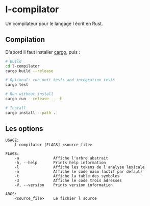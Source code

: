 # l-compilator

Un compilateur pour le langage l écrit en Rust.

## Compilation

D'abord il faut installer [cargo](https://rustup.rs/), puis :

```bash
# Build
cd l-compilator
cargo build --release

# Optional: run unit tests and integration tests
cargo test

# Run without install
cargo run --release -- -h

# Install
cargo install --path .
```

## Les options

```
USAGE:
    l-compilator [FLAGS] <source_file>

FLAGS:
    -a               Affiche l'arbre abstrait
    -h, --help       Prints help information
    -l               Affiche les tokens de l'analyse lexicale
    -n               Affiche le code nasm (actif par defaut)
    -t               Affiche la table des symboles
    -3               Affiche le code trois adresses
    -V, --version    Prints version information

ARGS:
    <source_file>    Le fichier l source
```
